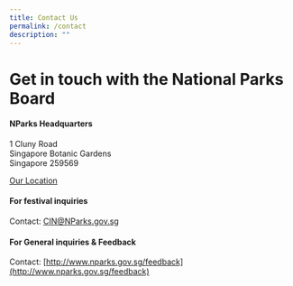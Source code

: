 ```yaml
---
title: Contact Us
permalink: /contact
description: ""
---
```

# **Get in touch with the National Parks Board**

#### NParks Headquarters
1 Cluny Road\
Singapore Botanic Gardens\
Singapore 259569

[Our Location](https://goo.gl/maps/EFF9uEqtTwu6ZQ2B6)

#### For festival inquiries
Contact: [CIN@NParks.gov.sg](CIN@NParks.gov.sg)

#### For General inquiries & Feedback
Contact: [http://www.nparks.gov.sg/feedback](http://www.nparks.gov.sg/feedback)